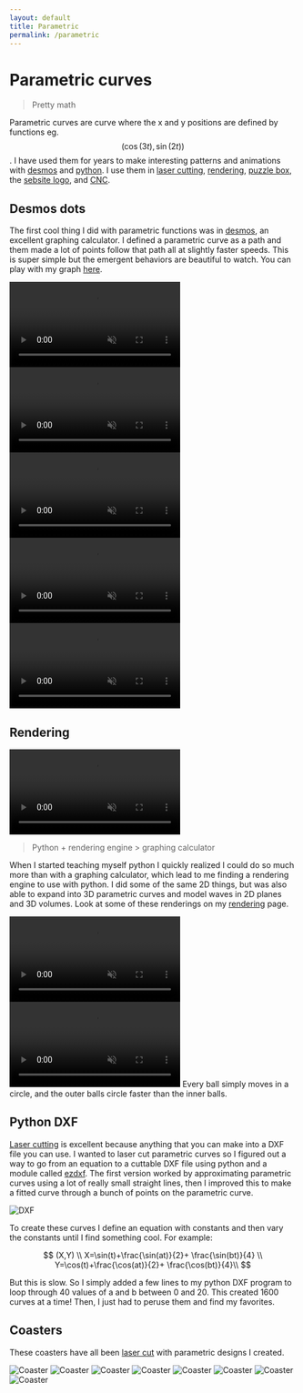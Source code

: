 ```yaml
---
layout: default
title: Parametric
permalink: /parametric
---
```


# Parametric curves
> Pretty math

Parametric curves are curve where the x and y positions are defined by functions eg. $$(\cos(3t),\sin(2t))$$. I have used them for years to make interesting patterns and animations with [desmos](https://www.desmos.com/calculator) and [python](/sebsite/python). I use them in [laser cutting](/sebsite/laser), [rendering](/sebsite/rendering), [puzzle box](/sebsite/puzzlebox), the [sebsite logo](/sebsite/sebsite), and [CNC](/sebsite/cnc).

## Desmos dots
<div class="clearfix">
    <p>The first cool thing I did with parametric functions was in <a href="https://www.desmos.com/calculator">desmos</a>, an excellent graphing calculator. I defined a parametric curve as a path and them made a lot of points follow that path all at slightly faster speeds. This is super simple but the emergent behaviors are beautiful to watch. You can play with my graph <a href="https://www.desmos.com/calculator/vdyulhrk8k" target="_blank">here</a>.</p>
</div>

<div class="gallery2">
    <video autoplay controls muted playsinline src="/sebsite/images/desmosdots1.mp4" class="gallery__img"></video> 
    <video controls muted playsinline src="/sebsite/images/desmosdots2.mp4" class="gallery__img"></video> 
    <video controls muted playsinline src="/sebsite/images/desmosdots3.mp4" class="gallery__img"></video> 
    <video controls muted playsinline src="/sebsite/images/desmosdots4.mp4" class="gallery__img"></video> 
    <video controls muted playsinline src="/sebsite/images/desmosdots5.mp4" class="gallery__img"></video> 
</div>

## Rendering 
<div class="clearfix">
    <video autoplay loop muted playsinline src="/sebsite/images/dots1.mp4" class="rightfloat"></video> 
    <blockquote>Python + rendering engine > graphing calculator</blockquote>
    <p>When I started teaching myself python I quickly realized I could do so much more than with a graphing calculator, which lead to me finding a rendering engine to use with python. I did some of the same 2D things, but was also able to expand into 3D parametric curves and model waves in 2D planes and 3D volumes. Look at some of these renderings on my <a href="/sebsite/rendering">rendering</a> page.</p>
</div>
<div class="gallery2">
    <video autoplay loop muted playsinline src="/sebsite/images/dots2.mp4" class="gallery__img"></video> 
    <div>
        <video autoplay loop muted playsinline src="/sebsite/images/dots3.mp4" class="gallery__img"></video> 
        <caption>Every ball simply moves in a circle, and the outer balls circle faster than the inner balls.</caption> 
    </div>
</div>


## Python DXF
<a href="/sebsite/laser">Laser cutting</a> is excellent because anything that you can make into a DXF file you can use. I wanted to laser cut parametric curves so I figured out a way to go from an equation to a cuttable DXF file using python and a module called <a href="https://ezdxf.readthedocs.io/en/stable/" target="_blank">ezdxf</a>. The first version worked by approximating parametric curves using a lot of really small straight lines, then I improved this to make a fitted curve through a bunch of points on the parametric curve. 
<div class="clearfix">
    <img alt="DXF" src="/sebsite/images/parametricgrid.jpg" class="rightfloat">

To create these curves I define an equation with constants and then vary the constants until I find something cool. For example:

$$
(X,Y) \\
X=\sin(t)+\frac{\sin(at)}{2}+ \frac{\sin(bt)}{4} \\
Y=\cos(t)+\frac{\cos(at)}{2}+ \frac{\cos(bt)}{4}\\
$$

But this is slow. So I simply added a few lines to my python DXF program to loop through 40 values of a and b between 0 and 20. This created 1600 curves at a time! Then, I just had to peruse them and find my favorites.
</div>

## Coasters
These coasters have all been [laser cut](/sebsite/laser) with parametric designs I created.
<div class="gallery" > 
    <img alt="Coaster" src="/sebsite/images/coaster1.jpg" class="gallery__img">
    <img alt="Coaster" src="/sebsite/images/coaster2.jpg" class="gallery__img">
    <img alt="Coaster" src="/sebsite/images/coaster4.jpg" class="gallery__img">
    <img alt="Coaster" src="/sebsite/images/coaster5.jpg" class="gallery__img">
    <img alt="Coaster" src="/sebsite/images/coaster6.jpg" class="gallery__img">
    <img alt="Coaster" src="/sebsite/images/coaster7.jpg" class="gallery__img">
    <img alt="Coaster" src="/sebsite/images/coaster3.jpg" class="gallery__img">
    <img alt="Coaster" src="/sebsite/images/coaster8.jpg" class="gallery__img">
</div>